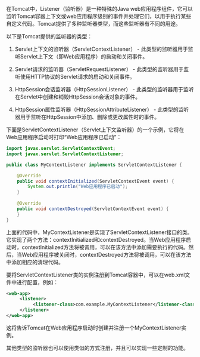 在Tomcat中，Listener（监听器）是一种特殊的Java web应用程序组件，它可以监听Tomcat容器上下文或web应用程序级别的事件并处理它们，以用于执行某些自定义代码。Tomcat提供了多种监听器类型，而这些监听器有不同的用途。

以下是Tomcat提供的监听器的类型：

1.  Servlet上下文的监听器（ServletContextListener） - 此类型的监听器用于监听Servlet上下文（即Web应用程序）的启动和关闭事件。
    
2.  Servlet请求的监听器（ServletRequestListener） - 此类型的监听器用于监听使用HTTP协议的Servlet请求的启动和关闭事件。
    
3.  HttpSession会话监听器（HttpSessionListener） - 此类型的监听器用于监听在Servlet中创建和销毁HttpSession会话对象的事件。
    
4.  HttpSession属性监听器（HttpSessionAttributeListener） - 此类型的监听器用于监听在HttpSession中添加、删除或更改属性时的事件。
    

下面是ServletContextListener（Servlet上下文监听器）的一个示例，它将在Web应用程序启动时打印“Web应用程序已启动”：

```java
import javax.servlet.ServletContextEvent;
import javax.servlet.ServletContextListener;

public class MyContextListener implements ServletContextListener {

    @Override
    public void contextInitialized(ServletContextEvent event) {
        System.out.println("Web应用程序已启动");
    }
 
    @Override
    public void contextDestroyed(ServletContextEvent event) {
    }
}
```

上面的代码中，MyContextListener是实现了ServletContextListener接口的类。它实现了两个方法：contextInitialized和contextDestroyed。当Web应用程序启动时，contextInitialized方法将被调用，可以在该方法中添加需要执行的代码。然后，当Web应用程序被关闭时，contextDestroyed方法将被调用，可以在该方法中添加相应的清理代码。

要将ServletContextListener类的实例注册到Tomcat容器中，可以在web.xml文件中进行配置，例如：

```xml
<web-app>
     <listener>
          <listener-class>com.example.MyContextListener</listener-class>
     </listener>
</web-app>
```

这将告诉Tomcat在Web应用程序启动时创建并注册一个MyContextListener实例。

其他类型的监听器也可以使用类似的方式注册，并且可以实现一些定制的功能。